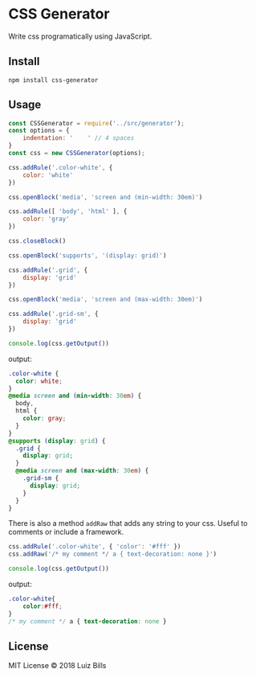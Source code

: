 # CSS Generator

Write css programatically using JavaScript.

## Install

```
npm install css-generator
```

## Usage

```js
const CSSGenerator = require('../src/generator');
const options = {
    indentation: '    ' // 4 spaces
}
const css = new CSSGenerator(options);

css.addRule('.color-white', {
    color: 'white'
})

css.openBlock('media', 'screen and (min-width: 30em)')

css.addRule([ 'body', 'html' ], {
    color: 'gray'
})

css.closeBlock()

css.openBlock('supports', '(display: grid)')

css.addRule('.grid', {
    display: 'grid'
})

css.openBlock('media', 'screen and (max-width: 30em)')

css.addRule('.grid-sm', {
    display: 'grid'
})

console.log(css.getOutput())
```

output:
```css
.color-white {
  color: white;
}
@media screen and (min-width: 30em) {
  body,
  html {
    color: gray;
  }
}
@supports (display: grid) {
  .grid {
    display: grid;
  }
  @media screen and (max-width: 30em) {
    .grid-sm {
      display: grid;
    }
  }
}

```

There is also a method `addRaw` that adds any string to your css. Useful to comments or include a framework.
```js
css.addRule('.color-white', { 'color': '#fff' })
css.addRaw('/* my comment */ a { text-decoration: none }')

console.log(css.getOutput())
```

output:
```css
.color-white{
	color:#fff;
}
/* my comment */ a { text-decoration: none }
```

## License
MIT License &copy; 2018 Luiz Bills
